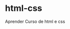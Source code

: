 # html-css
Aprender Curso de html e css

<a href="https://dinnisz.github.io/html-css/exercicios/ex016/index.html" >